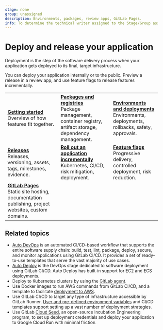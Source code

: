 ```yaml
---
stage: none
group: unassigned
description: Environments, packages, review apps, GitLab Pages.
info: To determine the technical writer assigned to the Stage/Group associated with this page, see https://handbook.gitlab.com/handbook/product/ux/technical-writing/#assignments
---
```


# Deploy and release your application

Deployment is the step of the software delivery process when your
application gets deployed to its final, target infrastructure.

You can deploy your application internally or to the public.
Preview a release in a review app, and use feature flags to
release features incrementally.

| | | |
|--|--|--|
| [**Getting started**](../user/get_started/get_started_deploy_release.md)<br>Overview of how features fit together. | [**Packages and registries**](../user/packages/index.md)<br>Package management, container registry, artifact storage, dependency management. | [**Environments and deployments**](../ci/environments/index.md)<br>Environments, deployments, rollbacks, safety, approvals. |
| [**Releases**](../user/project/releases/index.md)<br>Releases, versioning, assets, tags, milestones, evidence. | [**Roll out an application incrementally**](../ci/environments/incremental_rollouts.md)<br>Kubernetes, CI/CD, risk mitigation, deployment. | [**Feature flags**](../operations/feature_flags.md)<br>Progressive delivery, controlled deployment, risk reduction. |
| [**GitLab Pages**](../user/project/pages/index.md)<br>Static site hosting, documentation publishing, project websites, custom domains. | | |

## Related topics

- [Auto DevOps](autodevops/index.md) is an automated CI/CD-based workflow that supports the entire software
  supply chain: build, test, lint, package, deploy, secure, and monitor applications using GitLab CI/CD.
  It provides a set of ready-to-use templates that serve the vast majority of use cases.
- [Auto Deploy](autodevops/stages.md#auto-deploy) is the DevOps stage dedicated to software
  deployment using GitLab CI/CD. Auto Deploy has built-in support for EC2 and ECS deployments.
- Deploy to Kubernetes clusters by using the [GitLab agent](../user/clusters/agent/install/index.md).
- Use Docker images to run AWS commands from GitLab CI/CD, and a template to
  facilitate [deployment to AWS](../ci/cloud_deployment/index.md).
- Use GitLab CI/CD to target any type of infrastructure accessible by GitLab Runner.
  [User and pre-defined environment variables](../ci/variables/index.md) and CI/CD templates
  support setting up a vast number of deployment strategies.
- Use GitLab [Cloud Seed](../cloud_seed/index.md), an open-source Incubation Engineering program,
  to set up deployment credentials and deploy your application to Google Cloud Run with minimal friction.
